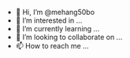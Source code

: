 - 👋 Hi, I’m @mehang50bo
- 👀 I’m interested in ...
- 🌱 I’m currently learning ...
- 💞️ I’m looking to collaborate on ...
- 📫 How to reach me ...

<!---
mehang50bo/mehang50bo is a ✨ special ✨ repository because its `README.md` (this file) appears on your GitHub profile.
You can click the Preview link to take a look at your changes.
--->
